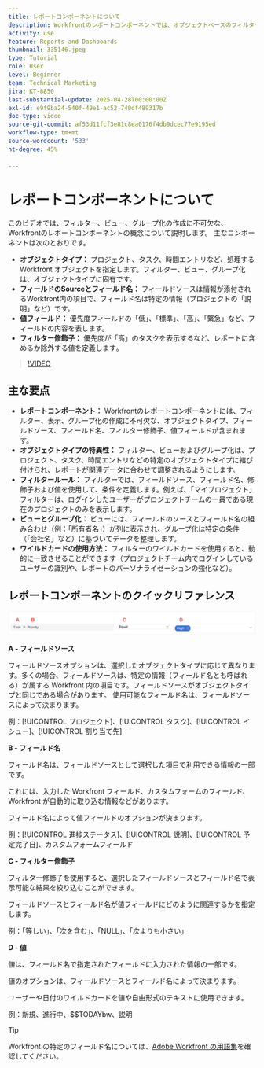 ```yaml
---
title: レポートコンポーネントについて
description: Workfrontのレポートコンポーネントでは、オブジェクトベースのフィルター、動的ビュー、構造化されたグループ化およびカスタマイズされたインサイトのワイルドカード機能を使用して、データのビジュアライゼーションを強化します。
activity: use
feature: Reports and Dashboards
thumbnail: 335146.jpeg
type: Tutorial
role: User
level: Beginner
team: Technical Marketing
jira: KT-8850
last-substantial-update: 2025-04-28T00:00:00Z
exl-id: e9f9ba24-540f-49e1-ac52-740df489317b
doc-type: video
source-git-commit: af53d11fcf3e81c8ea0176f4db9dcec77e9195ed
workflow-type: tm+mt
source-wordcount: '533'
ht-degree: 45%

---
```


# レポートコンポーネントについて

このビデオでは、フィルター、ビュー、グループ化の作成に不可欠な、Workfrontのレポートコンポーネントの概念について説明します。 主なコンポーネントは次のとおりです。

* **オブジェクトタイプ：** プロジェクト、タスク、時間エントリなど、処理するWorkfront オブジェクトを指定します。&#x200B; フィルター、ビュー、グループ化は、オブジェクトタイプに固有です。&#x200B;
* **フィールドのSourceとフィールド名：** フィールドソースは情報が添付されるWorkfront内の項目で、フィールド名は特定の情報（プロジェクトの「説明」など）です。&#x200B;
* **値フィールド：** 優先度フィールドの「低」、「標準」、「高」、「緊急」など、フィールドの内容を表します。&#x200B;
* **フィルター修飾子：** 優先度が「高」のタスクを表示するなど、レポートに含めるか除外する値を定義します&#x200B;。


>[!VIDEO](https://video.tv.adobe.com/v/335146/?quality=12&learn=on)

## 主な要点

* **レポートコンポーネント：** Workfrontのレポートコンポーネントには、フィルター、表示、グループ化の作成に不可欠な、オブジェクトタイプ、フィールドソース、フィールド名、フィルター修飾子、値フィールドが含まれます。&#x200B;
* **オブジェクトタイプの特異性：** フィルター、ビューおよびグループ化は、プロジェクト、タスク、時間エントリなどの特定のオブジェクトタイプに結び付けられ、レポートが関連データに合わせて調整されるようにします。&#x200B;
* **フィルタールール：** フィルターでは、フィールドソース、フィールド名、修飾子および値を使用して、条件を定義します。&#x200B; 例えば、「マイプロジェクト」フィルターは、ログインしたユーザーがプロジェクトチームの一員である現在のプロジェクトのみを表示します。&#x200B;
* **ビューとグループ化：** ビューには、フィールドのソースとフィールド名の組み合わせ（例：「所有者名」）が列に表示され、グループ化は特定の条件（「会社名」など）に基づいてデータを整理します。&#x200B;
* **ワイルドカードの使用方法：** フィルターのワイルドカードを使用すると、動的に一致させることができます（プロジェクトチーム内でログインしているユーザーの識別や、レポートのパーソナライゼーションの強化など）。&#x200B;

## レポートコンポーネントのクイックリファレンス

![フィルターを作成する画面の画像](assets/reporting-components-1.png)

**A - フィールドソース**

フィールドソースオプションは、選択したオブジェクトタイプに応じて異なります。多くの場合、フィールドソースは、特定の情報（フィールド名とも呼ばれる）が属する Workfront 内の項目です。フィールドソースがオブジェクトタイプと同じである場合があります。
使用可能なフィールド名は、フィールドソースによって決まります。

例：[!UICONTROL プロジェクト]、[!UICONTROL タスク]、[!UICONTROL イシュー]、[!UICONTROL 割り当て先]

**B - フィールド名**

フィールド名は、フィールドソースとして選択した項目で利用できる情報の一部です。

これには、入力した Workfront フィールド、カスタムフォームのフィールド、Workfront が自動的に取り込む情報などがあります。

フィールド名によって値フィールドのオプションが決まります。

例：[!UICONTROL 進捗ステータス]、[!UICONTROL 説明]、[!UICONTROL 予定完了日]、カスタムフォームフィールド

**C - フィルター修飾子**

フィルター修飾子を使用すると、選択したフィールドソースとフィールド名で表示可能な結果を絞り込むことができます。

フィールドソースとフィールド名が値フィールドにどのように関連するかを指定します。

例：「等しい」、「次を含む」、「NULL」、「次よりも小さい」

**D - 値**

値は、フィールド名で指定されたフィールドに入力された情報の一部です。

値のオプションは、フィールドソースとフィールド名によって決まります。

ユーザーや日付のワイルドカードを値や自由形式のテキストに使用できます。

例：新規、進行中、$$TODAYbw、説明

>[!TIP]
>
>Workfront の特定のフィールド名については、[Adobe Workfront の用語集](https://experienceleague.adobe.com/docs/workfront/using/basics/workfront-terminology-glossary.html?lang=ja)を確認してください。

